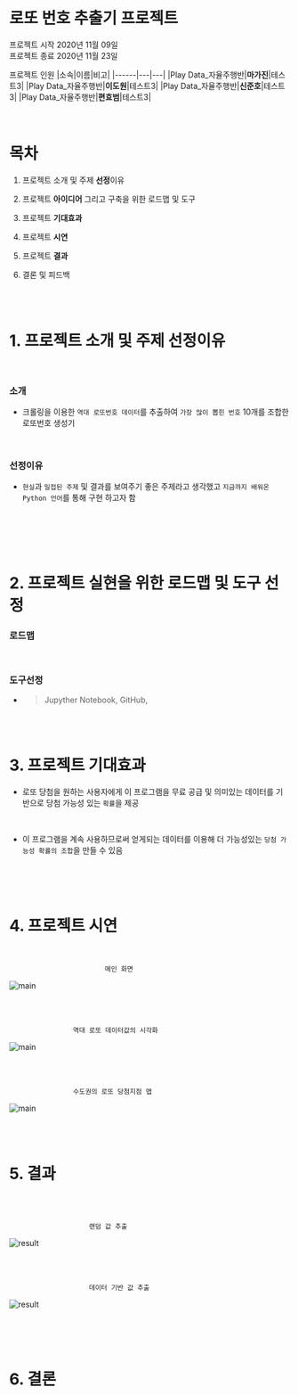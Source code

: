 
<html>
<head>

</head>

# 로또 번호 추출기 프로젝트 

프로젝트 시작 2020년 11월 09일 
</br>
프로젝트 종료 2020년 11월 23일


프로젝트 인원
|소속|이름|비고|
|------|---|---|
|Play Data_자율주행반|**마가진**|테스트3|
|Play Data_자율주행반|**이도원**|테스트3|
|Play Data_자율주행반|**신준호**|테스트3|
|Play Data_자율주행반|**편효범**|테스트3|

</br>

# 목차

1. 프로젝트 소개 및 주제 **선정**이유

2. 프로젝트 **아이디어** 그리고 구축을 위한 로드맵 및 도구

3. 프로젝트 **기대효과** 

4. 프로젝트 **시연** 

5. 프로젝트 **결과**

6. 결론 및 피드백






</br>
</br>


# 1. 프로젝트 소개 및 주제 선정이유

</br>

### 소개 
-  크롤링을 이용한 `역대 로또번호 데이터`를 추출하여  `가장 많이 뽑힌 번호` 10개를 조합한 로또번호 생성기

</br>

### 선정이유 
-  `현실`과 `밀접된 주제` 및 결과를 보여주기 좋은 주제라고 생각했고 `지금까지 배워온 Python 언어`를 통해 구현 하고자 함

</br>
</br>
</br>
</br>

# 2. 프로젝트 실현을 위한 로드맵 및 도구 선정

### 로드맵 


</br> 

### 도구선정 
- >  Jupyther Notebook, GitHub, 



</br>
</br>



# 3. 프로젝트 기대효과

-  로또 당첨을 원하는 사용자에게 이 프로그램을 무료 공급 및 의미있는 데이터를 기반으로 당첨 가능성 있는 `확률`을 제공

</br>

-  이 프로그램을 계속 사용하므로써 얻게되는 데이터를 이용해 더 가능성있는 `당첨 가능성 확률의 조합`을 만들 수 있음

</br>
</br>
</br>

# 4. 프로젝트 시연
</br>

                            메인 화면
![main](./image/image1.png)

</br>
</br>


                    역대 로또 데이터값의 시각화
![main](./image/image2.png)

</br>
</br>

                    수도권의 로또 당첨지점 맵
![main](./image/image3.png)
 

</br>
</br>

# 5. 결과


</br>
</br>

                        랜덤 값 추출
![result](./image/lotto.jpg)


</br>
</br>

                        데이터 기반 값 추출
![result](./image/lotto2.jpg)
 
</br>
</br>
</br>

# 6. 결론






